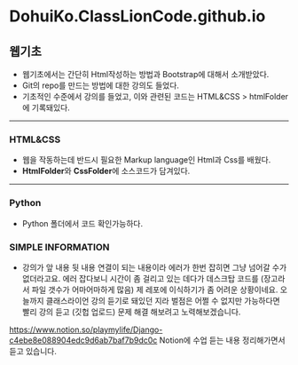 # DohuiKo.ClassLionCode.github.io

## 웹기초

 - 웹기초에서는 간단히 Html작성하는 방법과 Bootstrap에 대해서 소개받았다.
 - Git의 repo를 만드는 방법에 대한 강의도 들었다.
 - 기초적인 수준에서 강의를 들었고, 이와 관련된 코드는 HTML&CSS > htmlFolder에 기록돼있다.

---

### HTML&CSS
 - 웹을 작동하는데 반드시 필요한 Markup language인 Html과 Css를 배웠다.
 - **HtmlFolder**와 **CssFolder**에 소스코드가 담겨있다.

---

### Python
  - Python 폴더에서 코드 확인가능하다.

### SIMPLE INFORMATION
  - 강의가 앞 내용 뒷 내용 연결이 되는 내용이라 에러가 한번 잡히면 그냥 넘어갈 수가 없더라고요. 에러 잡다보니 시간이 좀 걸리고 있는 데다가
    데스크탑 코드를 (장고라서 파일 갯수가 어마어마하게 많음) 제 레포에 이식하기가 좀 어려운 상황이네요.
    오늘까지 클래스라이언 강의 듣기로 돼있던 지라 벌점은 어쩔 수 없지만
    가능하다면 빨리 강의 듣고 (깃헙 업로드) 문제 해결 해보려고 노력해보겠습니다.

https://www.notion.so/playmylife/Django-c4ebe8e088904edc9d6ab7baf7b9dc0c
Notion에 수업 듣는 내용 정리해가면서 듣고 있습니다.
